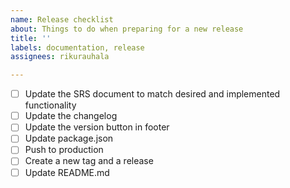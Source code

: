 ```yaml
---
name: Release checklist
about: Things to do when preparing for a new release
title: ''
labels: documentation, release
assignees: rikurauhala

---
```


- [ ] Update the SRS document to match desired and implemented functionality
- [ ] Update the changelog
- [ ] Update the version button in footer
- [ ] Update package.json
- [ ] Push to production
- [ ] Create a new tag and a release
- [ ] Update README.md
